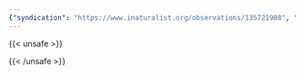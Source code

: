 ```yaml
---
{"syndication": "https://www.inaturalist.org/observations/135721908", "date": "2022-09-17T18:14:20-04:00", "taxon": {"name": "Glechoma hederacea", "common_name": "ground-ivy"}, "quality_grade": "research", "identifications_most_agree": true, "species_guess": "ground-ivy", "identifications_most_disagree": false, "captive": false, "project_ids": [4034, 156949], "community_taxon_id": 55830, "geojson": {"type": "Point", "coordinates": [-73.7814313889, 43.0368966667]}, "owners_identification_from_vision": false, "identifications_count": 4, "obscured": false, "num_identification_agreements": 3, "num_identification_disagreements": 1, "place_guess": "Malta, NY, USA", "photos": [{"id": 231527135, "license_code": "cc-by-nc", "original_dimensions": {"width": 1536, "height": 2048}, "url": "https://inaturalist-open-data.s3.amazonaws.com/photos/231527135/square.jpeg", "attribution": "(c) Brandon Rozek, some rights reserved (CC BY-NC)", "flags": [], "moderator_actions": [], "hidden": false}, {"id": 231527163, "license_code": "cc-by-nc", "original_dimensions": {"width": 1536, "height": 2048}, "url": "https://inaturalist-open-data.s3.amazonaws.com/photos/231527163/square.jpeg", "attribution": "(c) Brandon Rozek, some rights reserved (CC BY-NC)", "flags": [], "moderator_actions": [], "hidden": false}]}
---
```

{{< unsafe >}}

{{< /unsafe >}}
